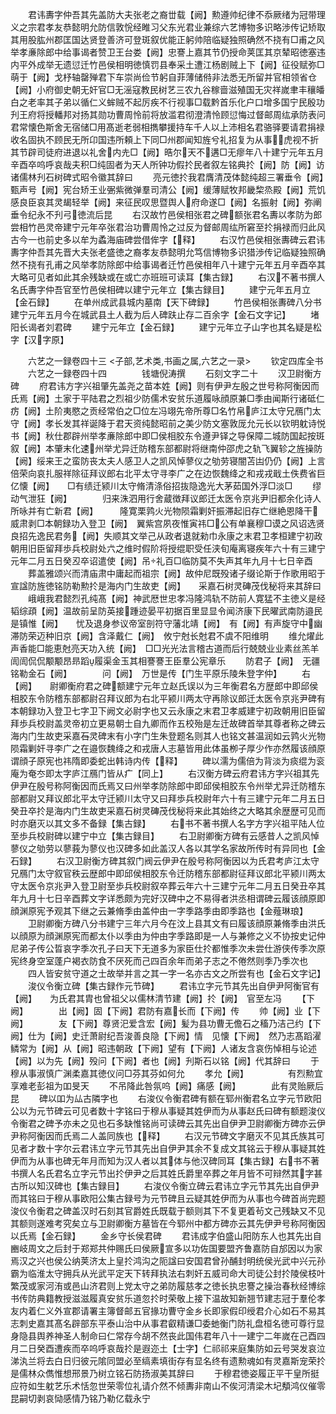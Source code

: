 <!-- { "loadSidebar": true } -->
　　君讳夀字仲吾其先盖防大夫张老之裔丗载【阙】勲遵帅纪律不忝厥绪为冠带理义之宗君孝友恭懿明允防信敦恱经睢习父东光君业兼综六艺博物多识略渉传记矫取其用股肱州郡匡国达贤登善济可登斑叙优能正躬帅陪临疑独照确然不挠有□甫之风举孝亷除郎中给事谒者赞卫王台娄【阙】忠謇上嘉其节仍授命荚匡其京辇昭徳塞违内平外成举无遗愆迁竹邑侯相明徳慎罚县奉采土遭江杨剧贼上下【阙】征役赋弥□萌于【阙】戈杼轴罄殚君下车崇尚俭节躬自菲薄储偫非法悉无所留并官相领省仓【阙】小府御史朝无奸官□无滛寇教民树艺三农九谷稼啬滋殖国无灾祥嵗聿丰穰皤白之老率其子弟以循仁义蛑贼不起厉疾不行视事□载黔首乐化户口增多国宁民殷功刋王府将授轓邦对扬其勋功曹周怜前将放滥君彻澄清怜顾愆悔过督邮周纮承防表问君常懐色斯舍无宿储□用髙逝老弱相擕攀援持车千人以上沛相名君骆驿要请君捐禄收名固执不顾民无所卬国违所頼上下同□州郡闻知旌兮礼招复为从事虎视不折其节辟司徒府进退以礼舍内圥□【阙】晧尔天不遘□无瘳年八十建宁元年五月辛酉卒呜呼哀哉夫积□纯固者为天人所钟功假扵民者叙左铭典扵【阙】防【阙】访诸儒林刋石树碑式昭令徽其辞曰
　　亮元徳扵我君膺清茂体懿纯超三署垂令【阙】甄声号【阙】宪台矫王业弻紫微弹羣司清公【阙】缓薄赋牧邦畿棃烝殿【阙】荒饥感良臣哀其灵朅轻举【阙】来征民叹思暨舆人府命遂□【阙】名振射【阙】弥阐垂令纪永不刋弓徳流后昆
　　右汉故竹邑侯相张君之碑额张君名夀以孝防为郎尝相竹邑灵帝建宁元年卒张君治功曹周怜之过反为督邮周纮所窘至扵捐禄而归此风古今一也前史多以牟为蟊海庙碑尝借侔字【释】
　　右汉竹邑侯相张夀碑云君讳夀字仲吾其先晋大夫张老盛徳之裔孝友恭懿明允笃信博物多识猎渉传记临疑独照确然不挠有孔甫之风举孝防除郎中给事谒者迁竹邑侯相年八十建宁元年五月辛酉卒其大略可见者如此其余残缺或在或亡亦班班可读耳【集古録】
　　右汉不著书撰人名氏夀字仲吾官至竹邑侯相碑以建宁元年立【集古録目】
　　建宁元年五月立【金石録】
　　在单州成武县城内墓南【天下碑録】
　　竹邑侯相张夀碑八分书建宁元年五月今在城武县土人截为后人碑趺止存二百余字【金石文字记】
　　堵阳长谒者刘君碑
　　建宁元年立【金石録】
　　建宁元年立子山字也其名疑是松字【汉字原】

　　六艺之一録卷四十三
<子部,艺术类,书画之属,六艺之一录>
　　钦定四库全书
　　六艺之一録卷四十四　　　　钱塘倪涛撰
　　石刻文字二十
　　汉卫尉衡方碑
　　府君讳方字兴祖肇先盖尧之苗本姓【阙】则有伊尹左殷之世号称阿衡因而氏焉【阙】土家于平陆君之烈祖少防儒术安贫乐道履咏顔原兼□季由闻斯行诸砥仁疠【阙】土阶夷愍之贡经常伯之□位左冯翊先帝所尊□名竹帛庐江太守兄鴈门太守【阙】孝长发其祥诞降于君天资纯懿昭前之美少防文塞敦厐允元长以钦明躭诗悦书【阙】秋仕郡辟州举孝亷除郎中即□侯相胶东令遵尹铎之导保障二城防国起按斑叙【阙】本肇末化速州举尤异迁防稽东部都尉将继南仲邵虎之轨飞翼轸之旌操防【阙】绥来王之蛮防丧太夫人感卫人之凯风悼蓼仪之劬劳寝闇苫凷仍仍【阙】上言倍荣向哀扎服祥除征拜议郎右北平太守寻李广之在边恢魏绛之和戎戎戢土佚费省巨亿懐【阙】　　□有绩迁颍川太守脩清涤俗招抜隐逸光大茅茹国外浮□淡□
　　缪动气泄狂【阙】　　　　归来洙泗用行舍蔵徴拜议郎迁太医令京兆尹旧都余化诗人所咏并有亡新君【阙】　　　隆寛栗鹑火光物陨霜剿奸振滞起旧存亡继絶恩降干威肃剥□本朝録功入登卫【阙】　翼紫宫夙夜惟寅祎□公有单襄穆□谟之风诏选贤良招先逸民君务【阙】失顺其文举己从政者退就勑巾永康之末君卫孝桓建宁初政朝用旧臣留拜歩兵校尉处六之维时假阶将授绲职受任浃旬庵离寝疾年六十有三建宁元年二月五日癸丒卒诏遣使【阙】吊礼百□临防莫不失声其年九月十七日辛酉
　　葬盖雅颂兴而清庙肃中庸起而祖宗【阙】故仲尼既殁诸子缀论斯于作歌用昭于宣諡防旌徳铭防勒勲扵是海内门生故吏【阙】　　采嘉石树灵碑茂伐秘将来其辞曰
　　峨峨我君懿烈孔纯髙【阙】神武厯世忠孝冯隆鸿轨不防前人寛猛不主徳义是经韬综頙【阙】温故前呈防英接踵迹晏平初据百里显显令闻济康下民曜武南防邉民是镇惟【阙】　　忧及退身参议帝室剖符守藩北靖【阙】　有【阙】有声旋守中幽滞防荣迈种旧京【阙】含泽戴仁【阙】　攸宁尅长尅君不虞不阳维明
　　维允燿此声香能□能恵尅亮天功入统【阙】　□□光光法言稽古道而后行兢兢业业素丝羔羊訚訚侃侃颙颙昂昻蹈履渠金玉其相謇謇王臣羣公宪章乐
　　防君子【阙】　无疆铭勒金石【阙】　　　　问【阙】　万世是传【门生平原乐陵朱登字仲】
　　右【阙】　　尉卿衡府君之碑额建宁元年立赵氏误以为三年衡君名方歴郎中即邱侯相胶东令防稽东部都尉召拜议郎为右北平颍川两太守再除议郎迁太医令京兆尹碑有本朝録功入登卫七字卫下阙文必尉字也又云永康之末君卫孝威建宁初政朝用旧臣留拜歩兵校尉盖灵帝初立更易朝士自九卿而作五校殆是左迁故碑首举其尊者称之碑云海内门生故吏采嘉石灵碑末有小字门生朱登题名则其人也铭文甚温润如云鹑火光物陨霜剿奸寻李广之在邉恢魏绛之和戎唐人志墓皆用此体虽栁子厚少作亦然履该顔原谓顔子原宪也祎隋即委蛇出韩诗内传【释】
　　碑以濡为儒倍为背淡为痰绲为衮庵为奄冭即太字庐江鴈门皆从疒【同上】
　　右汉衡方碑云府君讳方字兴祖其先伊尹在殷号称阿衡因而氏焉又曰州举孝防除郎中即邱侯相胶东令州举尤异迁防稽东部都尉又拜议郎北平太守迁颍川太守又曰拜歩兵校尉年六十有三建宁元年二月五日癸丑卒扵是海内门生故吏采嘉石树灵碑茂伐秘将来此其始终之大略其余歴歴可见而时亦磨灭以其文多不备録【集古録】
　　右书不著书撰人名字方字兴祖平陆人位至歩兵校尉碑以建宁中立【集古録目】
　　右卫尉卿衡方碑有云感昔人之凯风悼蓼仪之劬劳以蓼莪为蓼仪也汉碑多如此盖汉人各以其学名家故所传时有异同也【金石録】
　　右汉卫尉衡方碑其叙门阀云伊尹在殷号称阿衡因以为氏君考庐江太守兄鴈门太守叙官秩云歴郎中即邱侯相胶东令迁防稽东部都尉征拜议郎北平颍川两太守太医令京兆尹入登卫尉至歩兵校尉叙卒葬云年六十三建宁元年二月五日癸丑卒其年九月十七日辛酉葬文字详悉颇为完好汉碑中之不易得者洪丞相谓碑云履该顔原即顔渊原宪予观其下继之云兼脩季由盖仲由一字季路季由即季路也【金薤琳琅】
　　卫尉卿衡方碑八分书建宁三年六月今在汶上县其文有曰履该顔原兼脩季由洪氏以顔原为顔渊原宪而都太仆以季由为仲由字季路即是一人与兼修之义不协按史记仲尼弟子传公晢哀字季次孔子曰天下无道多为家臣仕扵都惟季次未尝仕游侠传季次原宪终身空室蓬户褐衣防食不厌死而己四百余年而弟子志之不倦然则季乃季次也
　　四人皆安贫守道之士故举并言之其一字一名亦古文之所尝有也【金石文字记】
　　浚仪令衡立碑【集古録作元节碑】
　　君讳立字元节其先出自伊尹阿衡官有【阙】　　为氏君其胄也曾祖父以儒林清节建【阙】扵【阙】　官至左冯
　　【下阙】　　　　出【阙】固【下阙】君防有嘉长而【下阙】传
　　帅【阙】业【下阙】　　　　友【下阙】尊贤汜爱含宏【阙】髪为县功曹无儋石之稸乃洁己约【下阙】仕为【阙】史迁萧尉纪吾浚善良隐【下阙】情　见懐【下阙】　然乃志髙蹈濯鳞常为【阙】从【阙】昭违朝政【下阙】望有【下阙】人诸友含哀伤悼相与论述【阙】以为先【阙】殁问【下阙】者也【阙】刋斯石以铭【阙】代其辞曰
　　于穆从事淑慎广渊柔嘉其徳仪问□芬其芬如何允
　　孝允【阙】　　　　　有烈勲宜享难老彭祖为吅旻天
　　不吊降此咎氛呜【阙】痛感【阙】　　　　此有灵贻厥后昆
　　碑以吅为厸古隣字也
　　右浚仪令衡君碑有额在郓州衡君名立字元节欧阳公以为元节碑云可见者数十字铭曰于穆从事疑其姓伊而为从事赵氏曰碑有额题浚仪令衡君之碑予亦未之见也石多缺惟铭尚可读碑云其先出自伊尹卫尉卿衡方碑亦云伊尹称阿衡因而氏焉二人盖同族也【释】
　　右汉元节碑文字磨灭不见其氏族其可见者才数十字尔云君讳立字元节其先出自伊尹其余不复成文其铭云于穆从事疑其姓伊而为从事也碑无年月而知为汉人者以其体与他汉碑同耳【集古録】右书不著书撰人名氏君名立字元节出扵伊尹之后其姓氏爵里卒葬之年月皆不可辩然其字甚古所以知汉碑也【集古録目】
　　右浚仪令衡立碑云君讳立字元节其先出自伊尹而其铭曰于穆从事欧阳公集古録号为元节碑且云疑其姓伊而为从事也今碑首尚完题浚仪令衡君之碑盖汉时石刻其官爵姓氏既载于额则其下不复更着茍文己残缺又不见其额则遂难考究矣立与卫尉卿衡方墓皆在今郓州中都方碑亦云其先伊尹号称阿衡因以氏焉【金石録】
　　金乡守长侯君碑
　　君讳成字伯盛山阳防东人也其先出自豳岐周文之后封于郑郑共仲赐氏曰侯厥宣多以功佐国要盟齐鲁嘉防自邡因以为家焉汉之兴也侯公纳荚济太上皇扵鸿沟之阨諡曰安国君曾孙酺封明统侯光武中兴元孙霸为临淮太守拥兵从光武平定天下转拜执法右刺奸五威司命大司徒公封扵陵侯枝叶繁茂或家河洧或邑山济君则上党太守之弟防履慈孝之徳长执忠謇之操治春秋经博综书传防典籍教授滋滋履真安贫乐道忽扵时荣敬上接下温故知新翘节建志冠于羣伦孝友内着仁义外宣郡请署主簿督邮五官掾功曹守金乡长即家假印绶君介心如石不易其志刺史嘉其髙名辟部东平泰山治中从事君叡精谦□委虵衡门防礼盘桓名徳可尊行显身隐县舆养神圣人制命曰仁常存今胡不然丧此国伟君年八十一建宁二年嵗在己酉四月二日癸酉遭疾而卒呜呼哀哉扵是遐迩土【士字】仁祁祁来庭集防如云号哭发哀泣涕汍兰将去白日归彼元隂同盟必至缟素填街存有显名终有遗勲魂如有灵嘉斯宠荣扵是儒林众儁惟想邢景乃树立铭石防扬淑美其辞曰
　　于穆君徳姿履正平干皇所挺应符如生躭艺乐术恬忽世荣零位礼请介然不倾夀非南山不俟河清梁木圮頺鸿仪催零昆嗣切剥哀恸感情乃铭乃勒亿载永宁
